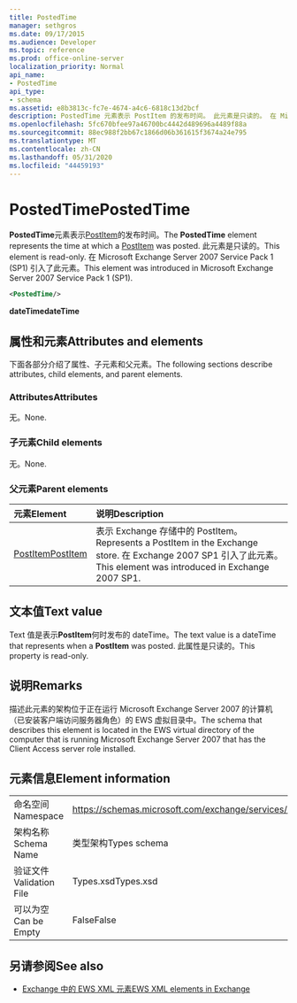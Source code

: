 ```yaml
---
title: PostedTime
manager: sethgros
ms.date: 09/17/2015
ms.audience: Developer
ms.topic: reference
ms.prod: office-online-server
localization_priority: Normal
api_name:
- PostedTime
api_type:
- schema
ms.assetid: e8b3813c-fc7e-4674-a4c6-6818c13d2bcf
description: PostedTime 元素表示 PostItem 的发布时间。 此元素是只读的。 在 Microsoft Exchange Server 2007 Service Pack 1 (SP1) 引入了此元素。
ms.openlocfilehash: 5fc670bfee97a46700bc4442d489696a4489f88a
ms.sourcegitcommit: 88ec988f2bb67c1866d06b361615f3674a24e795
ms.translationtype: MT
ms.contentlocale: zh-CN
ms.lasthandoff: 05/31/2020
ms.locfileid: "44459193"
---
```

# <a name="postedtime"></a><span data-ttu-id="26190-105">PostedTime</span><span class="sxs-lookup"><span data-stu-id="26190-105">PostedTime</span></span>

<span data-ttu-id="26190-106">**PostedTime**元素表示[PostItem](postitem.md)的发布时间。</span><span class="sxs-lookup"><span data-stu-id="26190-106">The **PostedTime** element represents the time at which a [PostItem](postitem.md) was posted.</span></span> <span data-ttu-id="26190-107">此元素是只读的。</span><span class="sxs-lookup"><span data-stu-id="26190-107">This element is read-only.</span></span> <span data-ttu-id="26190-108">在 Microsoft Exchange Server 2007 Service Pack 1 (SP1) 引入了此元素。</span><span class="sxs-lookup"><span data-stu-id="26190-108">This element was introduced in Microsoft Exchange Server 2007 Service Pack 1 (SP1).</span></span> 
  
```xml
<PostedTime/>
```

 <span data-ttu-id="26190-109">**dateTime**</span><span class="sxs-lookup"><span data-stu-id="26190-109">**dateTime**</span></span>
## <a name="attributes-and-elements"></a><span data-ttu-id="26190-110">属性和元素</span><span class="sxs-lookup"><span data-stu-id="26190-110">Attributes and elements</span></span>

<span data-ttu-id="26190-111">下面各部分介绍了属性、子元素和父元素。</span><span class="sxs-lookup"><span data-stu-id="26190-111">The following sections describe attributes, child elements, and parent elements.</span></span>
  
### <a name="attributes"></a><span data-ttu-id="26190-112">Attributes</span><span class="sxs-lookup"><span data-stu-id="26190-112">Attributes</span></span>

<span data-ttu-id="26190-113">无。</span><span class="sxs-lookup"><span data-stu-id="26190-113">None.</span></span>
  
### <a name="child-elements"></a><span data-ttu-id="26190-114">子元素</span><span class="sxs-lookup"><span data-stu-id="26190-114">Child elements</span></span>

<span data-ttu-id="26190-115">无。</span><span class="sxs-lookup"><span data-stu-id="26190-115">None.</span></span>
  
### <a name="parent-elements"></a><span data-ttu-id="26190-116">父元素</span><span class="sxs-lookup"><span data-stu-id="26190-116">Parent elements</span></span>

|<span data-ttu-id="26190-117">**元素**</span><span class="sxs-lookup"><span data-stu-id="26190-117">**Element**</span></span>|<span data-ttu-id="26190-118">**说明**</span><span class="sxs-lookup"><span data-stu-id="26190-118">**Description**</span></span>|
|:-----|:-----|
|[<span data-ttu-id="26190-119">PostItem</span><span class="sxs-lookup"><span data-stu-id="26190-119">PostItem</span></span>](postitem.md) <br/> |<span data-ttu-id="26190-120">表示 Exchange 存储中的 PostItem。</span><span class="sxs-lookup"><span data-stu-id="26190-120">Represents a PostItem in the Exchange store.</span></span> <span data-ttu-id="26190-121">在 Exchange 2007 SP1 引入了此元素。</span><span class="sxs-lookup"><span data-stu-id="26190-121">This element was introduced in Exchange 2007 SP1.</span></span>  <br/> |
   
## <a name="text-value"></a><span data-ttu-id="26190-122">文本值</span><span class="sxs-lookup"><span data-stu-id="26190-122">Text value</span></span>

<span data-ttu-id="26190-123">Text 值是表示**PostItem**何时发布的 dateTime。</span><span class="sxs-lookup"><span data-stu-id="26190-123">The text value is a dateTime that represents when a **PostItem** was posted.</span></span> <span data-ttu-id="26190-124">此属性是只读的。</span><span class="sxs-lookup"><span data-stu-id="26190-124">This property is read-only.</span></span> 
  
## <a name="remarks"></a><span data-ttu-id="26190-125">说明</span><span class="sxs-lookup"><span data-stu-id="26190-125">Remarks</span></span>

<span data-ttu-id="26190-126">描述此元素的架构位于正在运行 Microsoft Exchange Server 2007 的计算机（已安装客户端访问服务器角色）的 EWS 虚拟目录中。</span><span class="sxs-lookup"><span data-stu-id="26190-126">The schema that describes this element is located in the EWS virtual directory of the computer that is running Microsoft Exchange Server 2007 that has the Client Access server role installed.</span></span>
  
## <a name="element-information"></a><span data-ttu-id="26190-127">元素信息</span><span class="sxs-lookup"><span data-stu-id="26190-127">Element information</span></span>

|||
|:-----|:-----|
|<span data-ttu-id="26190-128">命名空间</span><span class="sxs-lookup"><span data-stu-id="26190-128">Namespace</span></span>  <br/> |https://schemas.microsoft.com/exchange/services/2006/types  <br/> |
|<span data-ttu-id="26190-129">架构名称</span><span class="sxs-lookup"><span data-stu-id="26190-129">Schema Name</span></span>  <br/> |<span data-ttu-id="26190-130">类型架构</span><span class="sxs-lookup"><span data-stu-id="26190-130">Types schema</span></span>  <br/> |
|<span data-ttu-id="26190-131">验证文件</span><span class="sxs-lookup"><span data-stu-id="26190-131">Validation File</span></span>  <br/> |<span data-ttu-id="26190-132">Types.xsd</span><span class="sxs-lookup"><span data-stu-id="26190-132">Types.xsd</span></span>  <br/> |
|<span data-ttu-id="26190-133">可以为空</span><span class="sxs-lookup"><span data-stu-id="26190-133">Can be Empty</span></span>  <br/> |<span data-ttu-id="26190-134">False</span><span class="sxs-lookup"><span data-stu-id="26190-134">False</span></span>  <br/> |
   
## <a name="see-also"></a><span data-ttu-id="26190-135">另请参阅</span><span class="sxs-lookup"><span data-stu-id="26190-135">See also</span></span>



- [<span data-ttu-id="26190-136">Exchange 中的 EWS XML 元素</span><span class="sxs-lookup"><span data-stu-id="26190-136">EWS XML elements in Exchange</span></span>](ews-xml-elements-in-exchange.md)

